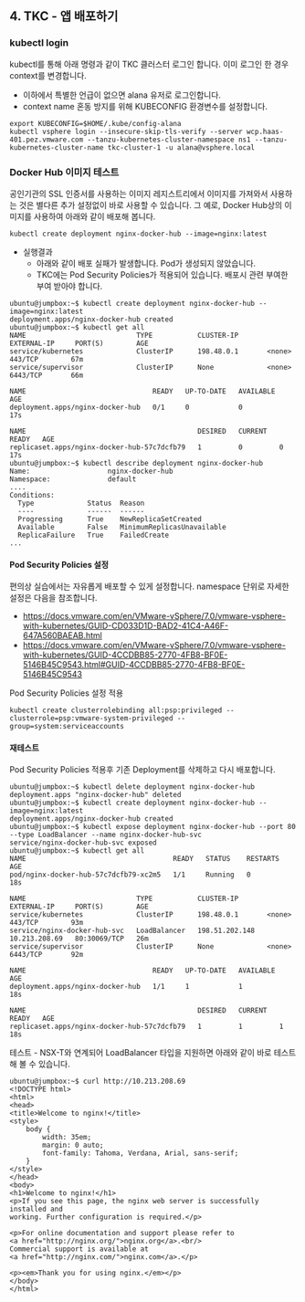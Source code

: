 ## 4. TKC - 앱 배포하기


### kubectl login
kubectl를 통해 아래 명령과 같이 TKC 클러스터 로그인 합니다. 이미 로그인 한 경우 context를 변경합니다.
- 이하에서 특별한 언급이 없으면 alana 유저로 로그인합니다.
- context name 혼동 방지를 위해 KUBECONFIG 환경변수를 설정합니다.
```
export KUBECONFIG=$HOME/.kube/config-alana
kubectl vsphere login --insecure-skip-tls-verify --server wcp.haas-401.pez.vmware.com --tanzu-kubernetes-cluster-namespace ns1 --tanzu-kubernetes-cluster-name tkc-cluster-1 -u alana@vsphere.local
```

### Docker Hub 이미지 테스트
공인기관의 SSL 인증서를 사용하는 이미지 레지스트리에서 이미지를 가져와서 사용하는 것은 별다른 추가 설정없이 바로 사용할 수 있습니다.
그 예로, Docker Hub상의 이미지를 사용하여 아래와 같이 배포해 봅니다.

```
kubectl create deployment nginx-docker-hub --image=nginx:latest
```

- 실행결과
  * 아래와 같이 배포 실패가 발생합니다. Pod가 생성되지 않았습니다.
  * TKC에는 Pod Security Policies가 적용되어 있습니다. 배포시 관련 부여한 부여 받아야 합니다.
```
ubuntu@jumpbox:~$ kubectl create deployment nginx-docker-hub --image=nginx:latest
deployment.apps/nginx-docker-hub created
ubuntu@jumpbox:~$ kubectl get all
NAME                           TYPE           CLUSTER-IP       EXTERNAL-IP     PORT(S)        AGE
service/kubernetes             ClusterIP      198.48.0.1       <none>          443/TCP        67m
service/supervisor             ClusterIP      None             <none>          6443/TCP       66m

NAME                               READY   UP-TO-DATE   AVAILABLE   AGE
deployment.apps/nginx-docker-hub   0/1     0            0           17s

NAME                                          DESIRED   CURRENT   READY   AGE
replicaset.apps/nginx-docker-hub-57c7dcfb79   1         0         0       17s
ubuntu@jumpbox:~$ kubectl describe deployment nginx-docker-hub
Name:                   nginx-docker-hub
Namespace:              default
....
Conditions:
  Type             Status  Reason
  ----             ------  ------
  Progressing      True    NewReplicaSetCreated
  Available        False   MinimumReplicasUnavailable
  ReplicaFailure   True    FailedCreate
...
```

#### Pod Security Policies 설정
편의상 실습에서는 자유롭게 배포할 수 있게 설정합니다. namespace 단위로 자세한 설정은 다음을 참조합니다.
- https://docs.vmware.com/en/VMware-vSphere/7.0/vmware-vsphere-with-kubernetes/GUID-CD033D1D-BAD2-41C4-A46F-647A560BAEAB.html
- https://docs.vmware.com/en/VMware-vSphere/7.0/vmware-vsphere-with-kubernetes/GUID-4CCDBB85-2770-4FB8-BF0E-5146B45C9543.html#GUID-4CCDBB85-2770-4FB8-BF0E-5146B45C9543

Pod Security Policies 설정 적용
```
kubectl create clusterrolebinding all:psp:privileged --clusterrole=psp:vmware-system-privileged --group=system:serviceaccounts
```

#### 재테스트
Pod Security Policies 적용후 기존 Deployment를 삭제하고 다시 배포합니다.

```
ubuntu@jumpbox:~$ kubectl delete deployment nginx-docker-hub
deployment.apps "nginx-docker-hub" deleted
ubuntu@jumpbox:~$ kubectl create deployment nginx-docker-hub --image=nginx:latest
deployment.apps/nginx-docker-hub created
ubuntu@jumpbox:~$ kubectl expose deployment nginx-docker-hub --port 80 --type LoadBalancer --name nginx-docker-hub-svc
service/nginx-docker-hub-svc exposed
ubuntu@jumpbox:~$ kubectl get all
NAME                                    READY   STATUS    RESTARTS   AGE
pod/nginx-docker-hub-57c7dcfb79-xc2m5   1/1     Running   0          18s

NAME                           TYPE           CLUSTER-IP       EXTERNAL-IP     PORT(S)        AGE
service/kubernetes             ClusterIP      198.48.0.1       <none>          443/TCP        93m
service/nginx-docker-hub-svc   LoadBalancer   198.51.202.148   10.213.208.69   80:30069/TCP   26m
service/supervisor             ClusterIP      None             <none>          6443/TCP       92m

NAME                               READY   UP-TO-DATE   AVAILABLE   AGE
deployment.apps/nginx-docker-hub   1/1     1            1           18s

NAME                                          DESIRED   CURRENT   READY   AGE
replicaset.apps/nginx-docker-hub-57c7dcfb79   1         1         1       18s
```

테스트 - NSX-T와 연계되어 LoadBalancer 타입을 지원하면 아래와 같이 바로 테스트 해 볼 수 있습니다.
```
ubuntu@jumpbox:~$ curl http://10.213.208.69
<!DOCTYPE html>
<html>
<head>
<title>Welcome to nginx!</title>
<style>
    body {
        width: 35em;
        margin: 0 auto;
        font-family: Tahoma, Verdana, Arial, sans-serif;
    }
</style>
</head>
<body>
<h1>Welcome to nginx!</h1>
<p>If you see this page, the nginx web server is successfully installed and
working. Further configuration is required.</p>

<p>For online documentation and support please refer to
<a href="http://nginx.org/">nginx.org</a>.<br/>
Commercial support is available at
<a href="http://nginx.com/">nginx.com</a>.</p>

<p><em>Thank you for using nginx.</em></p>
</body>
</html>
```
